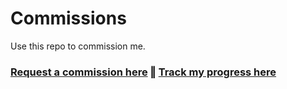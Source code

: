 # Commissions #
Use this repo to commission me.

### [Request a commission here](https://github.com/Supuhstar/Commissions/issues/new) ‖ [Track my progress here](https://github.com/Supuhstar/Commissions/projects/1)
